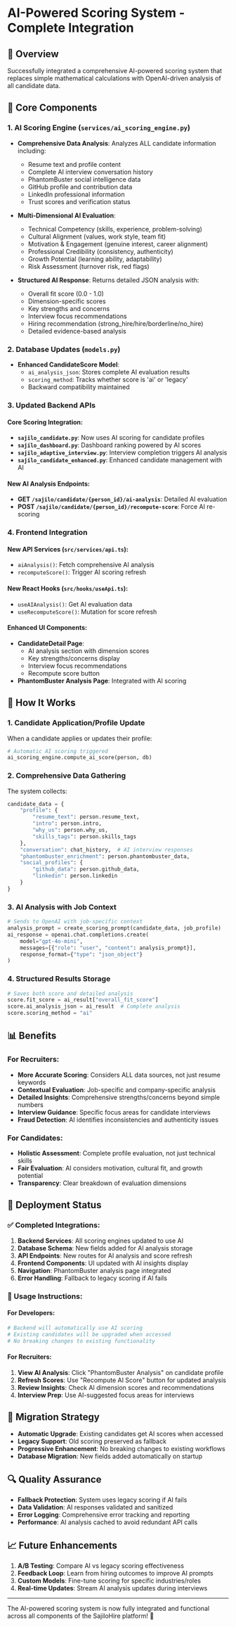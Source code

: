 # AI-Powered Scoring System - Complete Integration

## 🎯 Overview
Successfully integrated a comprehensive AI-powered scoring system that replaces simple mathematical calculations with OpenAI-driven analysis of all candidate data.

## 🧠 Core Components

### 1. AI Scoring Engine (`services/ai_scoring_engine.py`)
- **Comprehensive Data Analysis**: Analyzes ALL candidate information including:
  - Resume text and profile content
  - Complete AI interview conversation history
  - PhantomBuster social intelligence data
  - GitHub profile and contribution data
  - LinkedIn professional information
  - Trust scores and verification status

- **Multi-Dimensional AI Evaluation**:
  - Technical Competency (skills, experience, problem-solving)
  - Cultural Alignment (values, work style, team fit)
  - Motivation & Engagement (genuine interest, career alignment)
  - Professional Credibility (consistency, authenticity)
  - Growth Potential (learning ability, adaptability)
  - Risk Assessment (turnover risk, red flags)

- **Structured AI Response**: Returns detailed JSON analysis with:
  - Overall fit score (0.0 - 1.0)
  - Dimension-specific scores
  - Key strengths and concerns
  - Interview focus recommendations
  - Hiring recommendation (strong_hire/hire/borderline/no_hire)
  - Detailed evidence-based analysis

### 2. Database Updates (`models.py`)
- **Enhanced CandidateScore Model**:
  - `ai_analysis_json`: Stores complete AI evaluation results
  - `scoring_method`: Tracks whether score is 'ai' or 'legacy'
  - Backward compatibility maintained

### 3. Updated Backend APIs

#### Core Scoring Integration:
- **`sajilo_candidate.py`**: Now uses AI scoring for candidate profiles
- **`sajilo_dashboard.py`**: Dashboard ranking powered by AI scores
- **`sajilo_adaptive_interview.py`**: Interview completion triggers AI analysis
- **`sajilo_candidate_enhanced.py`**: Enhanced candidate management with AI

#### New AI Analysis Endpoints:
- **GET `/sajilo/candidate/{person_id}/ai-analysis`**: Detailed AI evaluation
- **POST `/sajilo/candidate/{person_id}/recompute-score`**: Force AI re-scoring

### 4. Frontend Integration

#### New API Services (`src/services/api.ts`):
- `aiAnalysis()`: Fetch comprehensive AI analysis
- `recomputeScore()`: Trigger AI scoring refresh

#### New React Hooks (`src/hooks/useApi.ts`):
- `useAIAnalysis()`: Get AI evaluation data
- `useRecomputeScore()`: Mutation for score refresh

#### Enhanced UI Components:
- **CandidateDetail Page**: 
  - AI analysis section with dimension scores
  - Key strengths/concerns display
  - Interview focus recommendations
  - Recompute score button
- **PhantomBuster Analysis Page**: Integrated with AI scoring

## 🔄 How It Works

### 1. Candidate Application/Profile Update
When a candidate applies or updates their profile:
```python
# Automatic AI scoring triggered
ai_scoring_engine.compute_ai_score(person, db)
```

### 2. Comprehensive Data Gathering
The system collects:
```python
candidate_data = {
    "profile": {
        "resume_text": person.resume_text,
        "intro": person.intro, 
        "why_us": person.why_us,
        "skills_tags": person.skills_tags
    },
    "conversation": chat_history,  # AI interview responses
    "phantombuster_enrichment": person.phantombuster_data,
    "social_profiles": {
        "github_data": person.github_data,
        "linkedin": person.linkedin
    }
}
```

### 3. AI Analysis with Job Context
```python
# Sends to OpenAI with job-specific context
analysis_prompt = create_scoring_prompt(candidate_data, job_profile)
ai_response = openai.chat.completions.create(
    model="gpt-4o-mini",
    messages=[{"role": "user", "content": analysis_prompt}],
    response_format={"type": "json_object"}
)
```

### 4. Structured Results Storage
```python
# Saves both score and detailed analysis
score.fit_score = ai_result["overall_fit_score"]
score.ai_analysis_json = ai_result  # Complete analysis
score.scoring_method = "ai"
```

## 📊 Benefits

### For Recruiters:
- **More Accurate Scoring**: Considers ALL data sources, not just resume keywords
- **Contextual Evaluation**: Job-specific and company-specific analysis
- **Detailed Insights**: Comprehensive strengths/concerns beyond simple numbers
- **Interview Guidance**: Specific focus areas for candidate interviews
- **Fraud Detection**: AI identifies inconsistencies and authenticity issues

### For Candidates:
- **Holistic Assessment**: Complete profile evaluation, not just technical skills
- **Fair Evaluation**: AI considers motivation, cultural fit, and growth potential
- **Transparency**: Clear breakdown of evaluation dimensions

## 🚀 Deployment Status

### ✅ Completed Integrations:
1. **Backend Services**: All scoring engines updated to use AI
2. **Database Schema**: New fields added for AI analysis storage
3. **API Endpoints**: New routes for AI analysis and score refresh
4. **Frontend Components**: UI updated with AI insights display
5. **Navigation**: PhantomBuster analysis page integrated
6. **Error Handling**: Fallback to legacy scoring if AI fails

### 🔧 Usage Instructions:

#### For Developers:
```bash
# Backend will automatically use AI scoring
# Existing candidates will be upgraded when accessed
# No breaking changes to existing functionality
```

#### For Recruiters:
1. **View AI Analysis**: Click "PhantomBuster Analysis" on candidate profile
2. **Refresh Scores**: Use "Recompute AI Score" button for updated analysis
3. **Review Insights**: Check AI dimension scores and recommendations
4. **Interview Prep**: Use AI-suggested focus areas for interviews

## 🎯 Migration Strategy
- **Automatic Upgrade**: Existing candidates get AI scores when accessed
- **Legacy Support**: Old scoring preserved as fallback
- **Progressive Enhancement**: No breaking changes to existing workflows
- **Database Migration**: New fields added automatically on startup

## 🔍 Quality Assurance
- **Fallback Protection**: System uses legacy scoring if AI fails
- **Data Validation**: AI responses validated and sanitized
- **Error Logging**: Comprehensive error tracking and reporting
- **Performance**: AI analysis cached to avoid redundant API calls

## 📈 Future Enhancements
1. **A/B Testing**: Compare AI vs legacy scoring effectiveness
2. **Feedback Loop**: Learn from hiring outcomes to improve AI prompts
3. **Custom Models**: Fine-tune scoring for specific industries/roles
4. **Real-time Updates**: Stream AI analysis updates during interviews

---

The AI-powered scoring system is now fully integrated and functional across all components of the SajiloHire platform! 🎉
